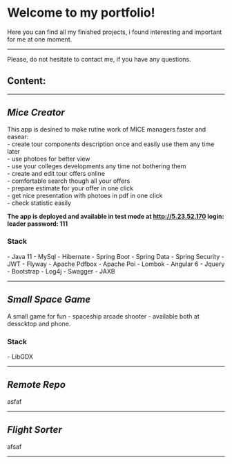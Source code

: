 <h1>Welcome to my portfolio!</h1>
Here you can find all my finished projects, i found interesting and important for me at one moment.
<hr>
Please, do not hesitate to contact me, if you have any questions.
<h2>Content:</h2>
<hr>
<h2><i>Mice Creator</i></h2>
This app is desined to make rutine work of MICE managers faster and easear:<br>
- create tour components description once and easily use them any time later<br>
- use photoes for better view<br>
- use your colleges developments any time not bothering them<br>
- create and edit tour offers online<br>
- comfortable search though all your offers<br>
- prepare estimate for your offer in one click<br>
- get nice presentation with photoes in pdf in one click<br>
- check statistic easily<br>

<b>The app is deployed and available in test mode at http://5.23.52.170  login: leader password: 111</b>

<h3>Stack</h3>
- Java 11
- MySql
- Hibernate
- Spring Boot
- Spring Data
- Spring Security
- JWT
- Flyway
- Apache Pdfbox
- Apache Poi
- Lombok
- Angular 6
- Jquery
- Bootstrap
- Log4j
- Swagger
- JAXB

<hr>
<h2><i>Small Space Game</i></h2>
A small game for fun - spaceship arcade shooter - available both at desscktop and phone.
<h3>Stack</h3>
- LibGDX
<hr>
<h2><i>Remote Repo</i></h2>
asfaf
<hr>
<h2><i>Flight Sorter</i></h2>
afsaf
<hr>


